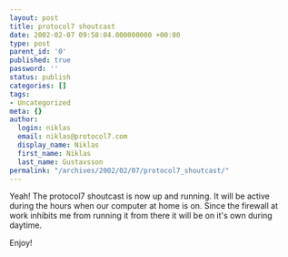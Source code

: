 ```yaml
---
layout: post
title: protocol7 shoutcast
date: 2002-02-07 09:58:04.000000000 +00:00
type: post
parent_id: '0'
published: true
password: ''
status: publish
categories: []
tags:
- Uncategorized
meta: {}
author:
  login: niklas
  email: niklas@protocol7.com
  display_name: Niklas
  first_name: Niklas
  last_name: Gustavsson
permalink: "/archives/2002/02/07/protocol7_shoutcast/"
---
```

Yeah! The protocol7 shoutcast is now up and running. It will be active during the hours when our computer at home is on. Since the firewall at work inhibits me from running it from there it will be on it's own during daytime.

Enjoy!


